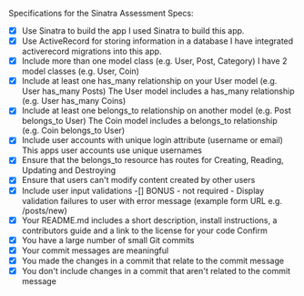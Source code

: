 Specifications for the Sinatra Assessment
Specs:
-[x]  Use Sinatra to build the app
I used Sinatra to build this app.
-[x]  Use ActiveRecord for storing information in a database
I have integrated activerecord migrations into this app.
-[x]  Include more than one model class (e.g. User, Post, Category)
I have 2 model classes (e.g. User, Coin)
-[x]  Include at least one has_many relationship on your User model (e.g. User has_many Posts)
The User model includes a has_many relationship (e.g. User has_many Coins)
-[x]  Include at least one belongs_to relationship on another model (e.g. Post belongs_to User)
The Coin model includes a belongs_to relationship (e.g. Coin belongs_to User)
-[x]  Include user accounts with unique login attribute (username or email)
This apps user accounts use unique usernames
-[x]  Ensure that the belongs_to resource has routes for Creating, Reading, Updating and Destroying
-[x]  Ensure that users can't modify content created by other users
-[x]  Include user input validations
-[]  BONUS - not required - Display validation failures to user with error message (example form URL e.g. /posts/new)
-[x]  Your README.md includes a short description, install instructions, a contributors guide and a link to the license for your code
Confirm
-[x]  You have a large number of small Git commits
-[x]  Your commit messages are meaningful
-[x]  You made the changes in a commit that relate to the commit message
-[x]  You don't include changes in a commit that aren't related to the commit message